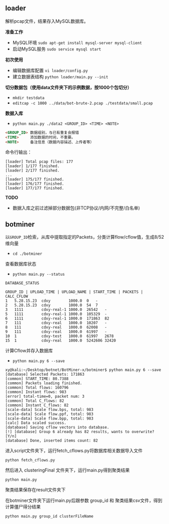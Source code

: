 loader
------
解析pcap文件，结果存入MySQL数据库。

**准备工作**

* MySQL环境 `sudo apt-get install mysql-server mysql-client`
* 启动MySQL服务 `sudo service mysql start`

**初次使用** 

* 编辑数据库配置 `vi loader/config.py`
* 建立数据表结构 `python loader/main.py --init`

**切分数据包（使用data文件夹下的示例数据，按1000个包切分）**

* `mkdir testdata`
* `editcap -c 1000 ../data/bot-brute-2.pcap ./testdata/small.pcap`

**数据入库**

* `python main.py ./data2 <GROUP_ID> <TIME> <NOTE>`

```html
<GROUP_ID> 数据组别，与已有重复会报错
<TIME>     添加数据的时间，不重要。
<NOTE>     备注信息（数据内容描述、上传者等）
```

命令行输出：
```
[loader] Total pcap files: 177
[loader] 1/177 finished.
[loader] 2/177 finished.
...
[loader] 175/177 finished.
[loader] 176/177 finished.
[loader] 177/177 finished.
```


**TODO**

* 数据入库之前过滤掉部分数据包(非TCP协议/内网/不完整/白名单)

botminer
--------
以`GROUP_ID`检索，从库中提取指定的Packets，分类计算flow/cflow值，生成8/52维向量

* `cd ./botminer`

查看数据库状态  

* `python main.py --status`

```
DATABASE_STATUS

GROUP_ID | UPLOAD_TIME | UPLOAD_NAME | START_TIME | PACKETS | CALC_CFLOW
1	5.28.15.23	cdxy	    1000.0	0	-
2	5.28.15.23	cdxy	    1000.0	54	7
3	1111	    cdxy-real-1	1000.0	26542	-
5	1111	    cdxy-real-1	1000.0	105329	-
6	1111	    cdxy-real-1	1000.0	171863	82
7	111	        cdxy-real	1000.0	10207	-
8	111	        cdxy-real	1000.0	62008	-
9	111	        cdxy-real	1000.0	61997	-
10	1	        cdxy-test	1000.0	61997	2678
15	1	        cdxy-real	1000.0	5242606	32420

```

计算Cflow并存入数据库  

* `python main.py 6 --save`

```
xy@kali:~/Desktop/botnet/BotMiner-x/botminer$ python main.py 6 --save
[database] Selected Packets: 171863
[common] START_TIME: 80.7388
[common] Packets loading finished.
[common] Total flows: 160796
[common] Instant flows: 983
[error] total-time=0, packet num: 3
[common] Total C_flows: 82
[common] Instant C_flows: 82
[scale-data] Scale flow.bps, total: 983
[scale-data] Scale flow.ppf, total: 983
[scale-data] Scale flow.bpp, total: 983
[calc] Data scaled success.
[database] Saving cflow vectors into database.
[!] [database] Group 6 already has 82 results, wants to overwrite? [Y/n]
[database] Done, inserted items count: 82

```
进入script文件夹下，运行fetch_cflows.py将数据库相关数据导入文件
```
python fetch_cflows.py
```
然后进入 clusteringFinal 文件夹下，运行main.py得到聚类结果
```
python main.py
```
聚类结果保存在result文件夹下

在botminer文件夹下运行main.py后跟参数 group_id 和 聚类结果csv文件，得到计算僵尸得分结果
```
python main.py group_id clusterFileName
```